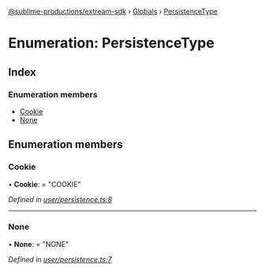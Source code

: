 [@sublime-productions/extream-sdk](../README.md) › [Globals](../globals.md) › [PersistenceType](persistencetype.md)

# Enumeration: PersistenceType

## Index

### Enumeration members

* [Cookie](persistencetype.md#cookie)
* [None](persistencetype.md#none)

## Enumeration members

###  Cookie

• **Cookie**: = "COOKIE"

*Defined in [user/persistence.ts:8](https://github.com/Extream-SaaS/ex-sdk/blob/991f539/src/user/persistence.ts#L8)*

___

###  None

• **None**: = "NONE"

*Defined in [user/persistence.ts:7](https://github.com/Extream-SaaS/ex-sdk/blob/991f539/src/user/persistence.ts#L7)*
